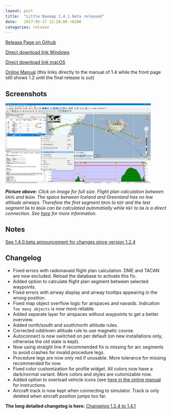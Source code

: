 ```yaml
---
layout: post
title:  "Little Navmap 1.4.1.beta released"
date:   2017-05-17 12:20:00 +0200
categories: release
---
```


[Release Page on Github](https://github.com/albar965/littlenavmap/releases/tag/v1.4.1.beta)

[Direct download link Windows](https://github.com/albar965/littlenavmap/releases/download/v1.4.1.beta/LittleNavmap-win-1.4.1.beta.zip)

[Direct download link macOS](https://github.com/albar965/littlenavmap/releases/download/v1.4.1.beta/LittleNavmap-macOS-1.4.1.beta.dmg)

[Online Manual](https://albar965.gitbooks.io/little-navmap-user-manual/content/v/release/1.4/en/) \(this links directly to the manual of 1.4 while the front page still shows 1.2 until the final release is out\)

## Screenshots

[![Little Navmap 1.4.1.beta Segment Calculation](/assets/images/littlenavmapcalcpartial_small.jpg)](/assets/images/littlenavmapcalcpartial.jpg)

_**Picture above:** Click on image for full size. Flight plan calculation between_ `EKVG` _and_ `BGGH`_. The space between Iceland and Greenland has no low altitude airways. Therefore the first segment_ `EKVG` _to_ `KEF` _and the last segment_ `DA` _to_ `BGGH` _can be calculated automatially while_ `KEF` _to_ `DA` _is a direct connection. See [here](https://albar965.gitbooks.io/little-navmap-user-manual/content/v/release/1.4/en/FLIGHTPLAN.html#calculate-for-selected-legs) for more information._

## Notes

[See 1.4.0.beta announcement for changes since version 1.2.4](/release/2017/05/11/littlenavmap-beta-140-released.html)

## Changelog

* Fixed errors with radionavaid flight plan calculation. DME and TACAN are now excluded. Reload the database to activate this fix.
* Added option to calculate flight plan segment between selected waypoints.
* Fixed errors with airway display and airway tooltips appearing in the wrong position.
* Fixed map object overflow logic for airspaces and navaids. Indication `Too many objects` is now more reliable.
* Added separate layer for airspaces without waypoints to get a better overview.
* Added north/south and south/north altitude rules.
* Corrected odd/even altitude rule to use magnetic course.
* Autoconnect is now switched on per default \(on new installations only, otherwise the old state is kept\).
* Now using straight line if recommended fix is missing for arc segments to avoid crashes for invalid procedure legs.
* Procedure legs are now only red if unusable. More tolerance for missing recommended fix now.
* Fixed color customization for profile widget. All colors now have a dark/normal variant. More colors and styles are cutomizable now.
* Added option to overload vehicle icons (see [here in the online manual](https://albar965.gitbooks.io/little-navmap-user-manual/content/v/release/1.4/en/CUSTOMIZE.html#customize-aircraft-icons) for instructions.
* Aircraft track is now kept when connecting to simulator. Track is only deleted when aircraft position jumps too far.

**The long detailed changelog is here:** [Changelog 1.2.4 to 1.4.1](https://albar965.gitbooks.io/little-navmap-user-manual/content/v/release/1.4/en/CHANGELOG.html)
